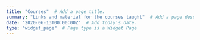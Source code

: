 ```yaml
---
title: "Courses"  # Add a page title.
summary: "Links and material for the courses taught"  # Add a page description.
date: "2020-06-13T00:00:00Z"  # Add today's date.
type: "widget_page"  # Page type is a Widget Page
---
```

